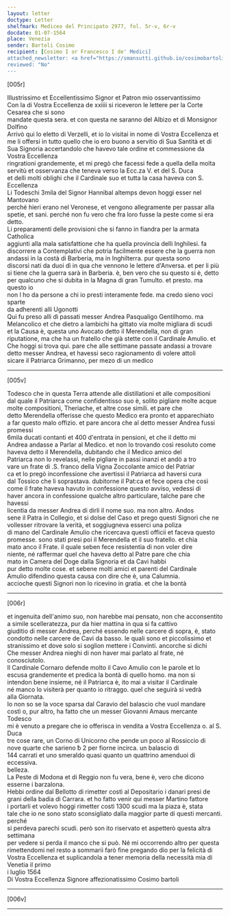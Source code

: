 ```yaml
---
layout: letter
doctype: Letter
shelfmark: Mediceo del Principato 2977, fol. 5r-v, 6r-v
docdate: 01-07-1564
place: Venezia
sender: Bartoli Cosimo
recipient: [Cosimo I or Francesco I de' Medici]
attached_newsletter: <a href="https://smansutti.github.io/cosimobartoli/texts/3079_077/">3079_077</a>
reviewed: "No"
---
```


[005r]  
  
  
Illustrissimo et Eccellentissimo Signor et Patron mio osservantissimo  
Con la di Vostra Eccellenza de xxiiii si riceveron le lettere per la Corte Cesarea che si sono  
mandate questa sera. et con questa ne saranno del Albizo et di Monsignor Dolfino  
Arrivò qui lo eletto di Verzelli, et io lo visitai in nome di Vostra Eccellenza et  
me li offersi in tutto quello che io ero buono a servitio di Sua Santità et di  
Sua Signoria accertandolo che havevo tale ordine et commessione da Vostra Eccellenza  
ringrationi grandemente, et mi pregò che facessi fede a quella della molta  
servitù et osservanza che teneva verso la Ecc.za V. et del S. Duca  
et delli molti oblighi che il Cardinale suo et tutta la casa haveva con S. Eccellenza  
Li Todeschi 3mila del Signor Hannibal altemps devon hoggi esser nel Mantovano  
perché hieri erano nel Veronese, et vengono allegramente per passar alla  
spetie, et sani. perché non fu vero che fra loro fusse la peste come si era detto.  
Li preparamenti delle provisioni che si fanno in fiandra per la armata Catholica  
aggiunti alla mala satisfattione che ha quella provincia delli Inghilesi. fa  
discorrere a Contemplativi che potria facilmente essere che la guerra non  
andassi in la costà di Barberia, ma in Inghilterra. pur questa sono  
discorsi nati da duoi dì in qua che vennono le lettere d'Anversa. et per li più  
si tiene che la guerra sarà in Barberia. è, ben vero che su questo si è, detto  
per qualcuno che si dubita in la Magna di gran Tumulto. et presto. ma questo io  
non l ho da persone a chi io presti interamente fede. ma credo sieno voci sparte  
da adherenti alli Ugonotti  
Qui fu preso alli dì passati messer Andrea Pasqualigo Gentilhomo. ma  
Melancolico et che dietro a lambichi ha gittato via molte migliara di scudi  
et la Causa è, questa uno Avocato detto il Merendella, non di gran  
riputatione, ma che ha un fratello che già stette con il Cardinale Amulio. et  
Che hoggi si trova qui. pare che alle settimane passate andassi a trovare  
detto messer Andrea, et havessi seco ragionamento di volere attoli  
sicare il Patriarca Grimanno, per mezo di un medico  
  
---  

[005v]  
  
  
Todesco che in questa Terra attende alle distillationi et alle compositioni  
dal quale il Patriarca come confidentisso suo è, solito pigliare molte acque  
molte compositioni, Theriache, et altre cose simili. et pare che  
detto Merendella offerisse che questo Medico era pronto et apparechiato  
a far questo malo offizio. et pare ancora che al detto messer Andrea fussi promessi  
6mila ducati contanti et 400 d'entrata in pensioni, et che il detto mi  
Andrea andasse a Parlar al Medico. et non lo trovando così resoluto come  
haveva detto il Merendella, dubitando che il Medico amico del  
Patriarca non lo revelassi, nelle pigliare in passi inanzi et andò a tro  
vare un frate di .S. franco della Vigna Zoccolante amico del Patriar  
ca et lo pregò inconfessione che avertissi il Patriarca ad haversi cura  
dal Tossico che li soprastava. dubitorne il Pat:ca et fece opera che così  
come il frate haveva havuto in confessione questo avviso, vedessi di  
haver ancora in confessione qualche altro particulare, talche pare che havessi  
licentia da messer Andrea di dirli il nome suo. ma non altro. Andos  
sene il Patra in Collegio, et si dolse del Caso et prego questi Signori che ne  
vollesser ritrovare la verità, et soggiugneva esserci una poliza  
di mano del Cardinale Amulio che ricercava questi officii et faceva questo  
promesse. sono stati presi poi il Merendella et il suo fratello. et chia  
mato anco il Frate. il quale seben fece resistentia di non voler dire  
niente, né raffermar quel che haveva detto al Patre pare che chia  
mato in Camera del Doge dalla Signoria et da Cavi habbi  
pur detto molte cose. et sebene molti amici et parenti del Cardinale  
Amulio difendino questa causa con dire che è, una Calumnia.  
accioche questi Signori non lo ricevino in gratia. et che la bontà  
  
---  

[006r]  
  
  
et ingenuita dell'animo suo, non harebbe mai pensato, non che acconsentito  
a simile scelleratezza, pur da hier mattina in qua si fa cattivo  
giuditio di messer Andrea, perché essendo nelle carcere di sopra, è, stato  
condotto nelle carcere de Cavi da basso. le quali sono et piccolissimo et  
stranissimo et dove solo si soglion mettere i Convinti. ancorche si dichi  
Che messer Andrea nieghi di non haver mai parlato al frate, né conosciutolo.  
Il Cardinale Cornaro defende molto il Cavo Amulio con le parole et lo  
escusa grandemente et predica la bontà di quello homo. ma non si  
intendon bene insieme, né il Patriarca è, ito mai a visitar il Cardinale  
né manco lo visiterà per quanto io ritraggo. quel che seguirà si vedrà  
alla Giornata.  
Io non so se la voce sparsa dal Caravio del balascio che vuol mandare  
costì o, pur altro, ha fatto che un messer Giovanni Amaus mercante Todesco  
mi è venuto a pregare che io offerisca in vendita a Vostra Eccellenza o. al S. Duca  
tre cose rare, un Corno di Unicorno che pende un poco al Rossiccio di  
nove quarte che sarieno ƀ 2 per fiorne incirca. un balascio di  
144 carrati et uno smeraldo quasi quanto un quattrino amenduoi di eccessiva.  
belleza.  
La Peste di Modona et di Reggio non fu vera, bene è, vero che dicono  
esserne i barzalona.  
Hebbi ordine dal Bellotto di rimetter costì al Depositario i danari presi de  
grani della badia di Carrara. et ho fatto venir qui messer Martino fattore  
i portarli et volevo hoggi rimetter costì 1300 scudi ma la piaza è, stata  
tale che io ne sono stato sconsigliato dalla maggior parte di questi mercanti. perché  
si perdeva parechi scudi. però son ito riservato et aspetterò questa altra settimana  
per vedere si perda il manco che si può. Né mi occorrendo altro per questa  
rimettendomi nel resto a sommarii farò fine pregando dio per la felicità di  
Vostra Eccellenza et suplicandola a tener memoria della necessità mia di Venetia il primo  
i luglio 1564  
Di Vostra Eccellenza Signore affezionatissimo Cosimo bartoli  
  
---  

[006v]  
  
  
  
---  

